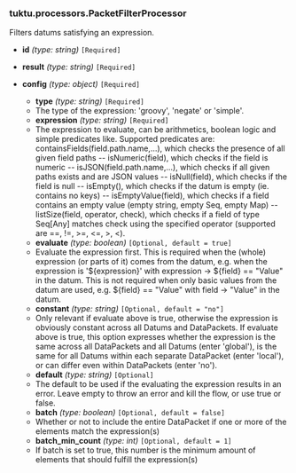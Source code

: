 ### tuktu.processors.PacketFilterProcessor
Filters datums satisfying an expression.

  * **id** *(type: string)* `[Required]`

  * **result** *(type: string)* `[Required]`

  * **config** *(type: object)* `[Required]`

    * **type** *(type: string)* `[Required]`
    - The type of the expression: 'groovy', 'negate' or 'simple'.

    * **expression** *(type: string)* `[Required]`
    - The expression to evaluate, can be arithmetics, boolean logic and simple predicates like. Supported predicates are: containsFields(field.path.name,...), which checks the presence of all given field paths -- isNumeric(field), which checks if the field is numeric -- isJSON(field.path.name,...), which checks if all given paths exists and are JSON values -- isNull(field), which checks if the field is null -- isEmpty(), which checks if the datum is empty (ie. contains no keys) -- isEmptyValue(field), which checks if a field contains an empty value (empty string, empty Seq, empty Map) -- listSize(field, operator, check), which checks if a field of type Seq[Any] matches check using the specified operator (supported are ==, !=, >=, <=, >, <).

    * **evaluate** *(type: boolean)* `[Optional, default = true]`
    - Evaluate the expression first. This is required when the (whole) expression (or parts of it) comes from the datum, e.g. when the expression is '${expression}' with expression -> ${field} == "Value" in the datum. This is not required when only basic values from the datum are used, e.g. ${field} == "Value" with field -> "Value" in the datum.

    * **constant** *(type: string)* `[Optional, default = "no"]`
    - Only relevant if evaluate above is true, otherwise the expression is obviously constant across all Datums and DataPackets. If evaluate above is true, this option expresses whether the expression is the same across all DataPackets and all Datums (enter 'global'), is the same for all Datums within each separate DataPacket (enter 'local'), or can differ even within DataPackets (enter 'no').

    * **default** *(type: string)* `[Optional]`
    - The default to be used if the evaluating the expression results in an error. Leave empty to throw an error and kill the flow, or use true or false.

    * **batch** *(type: boolean)* `[Optional, default = false]`
    - Whether or not to include the entire DataPacket if one or more of the elements match the expression(s)

    * **batch_min_count** *(type: int)* `[Optional, default = 1]`
    - If batch is set to true, this number is the minimum amount of elements that should fulfill the expression(s)

